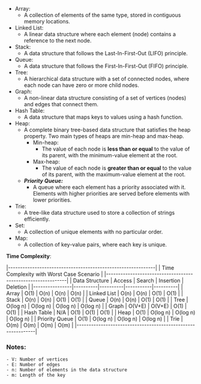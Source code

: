- Array: 
    - A collection of elements of the same type, stored in contiguous memory locations.
- Linked List: 
    - A linear data structure where each element (node) contains a reference to the next node.
- Stack: 
    - A data structure that follows the Last-In-First-Out (LIFO) principle.
- Queue: 
    - A data structure that follows the First-In-First-Out (FIFO) principle.
- Tree: 
    - A hierarchical data structure with a set of connected nodes, where each node can have zero or more child nodes.
- Graph: 
    - A non-linear data structure consisting of a set of vertices (nodes) and edges that connect them.
- Hash Table: 
    - A data structure that maps keys to values using a hash function.
- Heap: 
    - A complete binary tree-based data structure that satisfies the heap property. Two main types of heaps are min-heap and max-heap.
        - Min-heap: 
            - The value of each node is **less than or equal** to the value of its parent, with the minimum-value element at the root.
        - Max-heap:
            - The value of each node is **greater than or equal** to the value of its parent, with the maximum-value element at the root.
    - ***Priority Queue:***
        - A queue where each element has a priority associated with it. Elements with higher priorities are served before elements with lower priorities.
- Trie: 
    - A tree-like data structure used to store a collection of strings efficiently.
- Set: 
    - A collection of unique elements with no particular order.
- Map: 
    - A collection of key-value pairs, where each key is unique.



**Time Complexity**:

|-------------------------------------------------------------|
|           Time Complexity with Worst Case Scenario          |
|-------------------------------------------------------------|
| Data Structure | Access   | Search   | Insertion | Deletion |
|----------------|----------|----------|-----------|----------|
| Array          | O(1)     | O(n)     | O(n)      | O(n)     |
| Linked List    | O(n)     | O(n)     | O(1)      | O(1)     |
| Stack          | O(n)     | O(n)     | O(1)      | O(1)     |
| Queue          | O(n)     | O(n)     | O(1)      | O(1)     |
| Tree           | O(log n) | O(log n) | O(log n)  | O(log n) |
| Graph          | O(V+E)   | O(V+E)   | O(1)      | O(1)     |
| Hash Table     | N/A      | O(1)     | O(1)      | O(1)     |
| Heap           | O(1)     | O(log n) | O(log n)  | O(log n) |
| Priority Queue | O(1)     | O(log n) | O(log n)  | O(log n) |
| Trie           | O(m)     | O(m)     | O(m)      | O(m)     |
|-------------------------------------------------------------|

### **Notes**:
    - V: Number of vertices
    - E: Number of edges
    - n: Number of elements in the data structure
    - m: Length of the key

